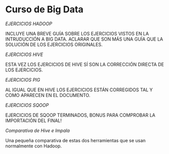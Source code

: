 # Curso de Big Data

*EJERCICIOS HADOOP*

INCLUYE UNA BREVE GUÍA SOBRE LOS EJERCICIOS VISTOS EN LA INTRUDUCCIÓN A BIG DATA.
ACLARAR QUE SON MÁS UNA GUÍA QUE LA SOLUCIÓN DE LOS EJERCICIOS ORIGINALES.

*EJERCICIOS HIVE*

ESTA VEZ LOS EJERCICIOS DE HIVE SÍ SON LA CORRECCIÓN DIRECTA DE LOS EJERCICIOS.

*EJERCICIOS PIG*

AL IGUAL QUE EN HIVE LOS EJERCICIOS ESTÁN CORREGIDOS TAL Y COMO APARECEN EN EL DOCUMENTO.

*EJERCICIOS SQOOP*

EJERCICIOS DE SQOOP TERMINADOS, BONUS PARA COMPROBAR LA IMPORTACIÓN DEL FINAL!

*Comparativa de Hive e Impala*

Una pequeña comparativa de estas dos herramientas que se usan normalmente con Hadoop.
